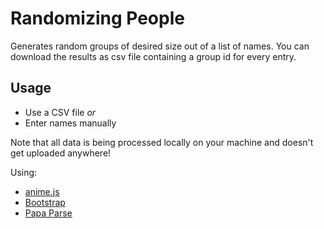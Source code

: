 # Randomizing People

Generates random groups of desired size out of a list of names. You can download the results as csv file containing a group id for every entry.

## Usage
 - Use a CSV file *or*
 - Enter names manually

Note that all data is being processed locally on your machine and doesn't get uploaded anywhere! 

Using:
 - [anime.js](https://animejs.com/)
 - [Bootstrap](https://getbootstrap.com/)
 - [Papa Parse](https://www.papaparse.com/)